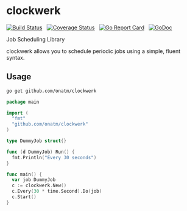 # clockwerk

[![Build Status](https://travis-ci.org/onatm/clockwerk.svg?branch=master)](https://travis-ci.org/onatm/clockwerk) &nbsp; [![Coverage Status](https://coveralls.io/repos/github/onatm/clockwerk/badge.svg?branch=master)](https://coveralls.io/github/onatm/clockwerk?branch=master) &nbsp; [![Go Report Card](https://goreportcard.com/badge/github.com/onatm/clockwerk)](https://goreportcard.com/report/github.com/onatm/clockwerk) &nbsp; [![GoDoc](http://godoc.org/github.com/onatm/clockwerk?status.png)](http://godoc.org/github.com/onatm/clockwerk) 

Job Scheduling Library

clockwerk allows you to schedule periodic jobs using a simple, fluent syntax.

## Usage

``` sh
go get github.com/onatm/clockwerk
```

``` go
package main

import (
  "fmt"
  "github.com/onatm/clockwerk"
)

type DummyJob struct{}

func (d DummyJob) Run() {
  fmt.Println("Every 30 seconds")
}

func main() {
  var job DummyJob
  c := clockwerk.New()
  c.Every(30 * time.Second).Do(job)
  c.Start()
}
```
